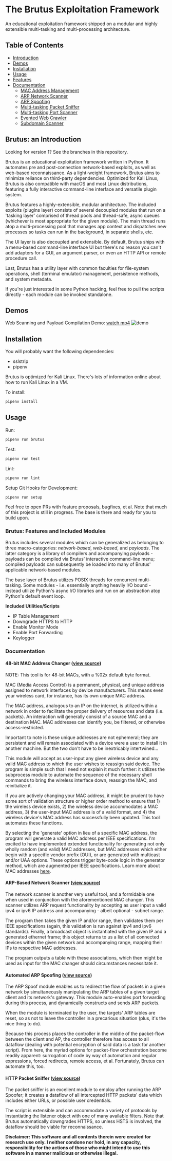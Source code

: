 # The Brutus Exploitation Framework

An educational exploitation framework shipped on a modular and highly extensible multi-tasking and multi-processing architecture.

## Table of Contents

- [Introduction](#intro)
- [Demos](#demo)
- [Installation](#install)
- [Usage](#usage)
- [Features](#features)
- [Documentation](#docs)
  - [MAC Address Management](#macchanger)
  - [ARP Network Scanner](#networkscanner)
  - [ARP Spoofing](#arpspoof)
  - [Multi-tasking Packet Sniffer](#packetsniff)
  - [Multi-tasking Port Scanner](#portscan)
  - [Evented Web Crawler](#webcrawl)
  - [Subdomain Scanner](#subdomain)

## <a name="intro"></a> Brutus: an Introduction

Looking for version 1? See the branches in this repository.

Brutus is an educational exploitation framework written in Python. It automates pre and post-connection network-based exploits, as well as web-based reconnaissance. As a light-weight framework, Brutus aims to minimize reliance on third-party dependencies. Optimized for Kali Linux, Brutus is also compatible with macOS and most Linux distributions, featuring a fully interactive command-line interface and versatile plugin system.

Brutus features a highly-extensible, modular architecture. The included exploits (plugins layer) consists of several decoupled modules that run on a 'tasking layer' comprised of thread pools and thread-safe, async queues (whichever is most appropriate for the given module). The main thread runs atop a multi-processing pool that manages app context and dispatches new processes so tasks can run in the background, in separate shells, etc.

The UI layer is also decoupled and extensible. By default, Brutus ships with a menu-based command-line interface UI but there's no reason you can't add adapters for a GUI, an argument parser, or even an HTTP API or remote procedure call.

Last, Brutus has a utility layer with common faculties for file-system operations, shell (terminal emulator) management, persistence methods, and system metadata.

If you're just interested in some Python hacking, feel free to pull the scripts directly - each module can be invoked standalone.

## <a name="demo"></a> Demos

Web Scanning and Payload Compilation Demo: [watch mp4](https://streamable.com/scybvn)
![demo](https://github.com/MatthewZito/Brutus/blob/dev/assets/brutus_demo1.gif)


## <a name="install"></a> Installation

You will probably want the following dependencies:

- sslstrip
- pipenv

Brutus is optimized for Kali Linux. There's lots of information online about how to run Kali Linux in a VM.

To install:

```bash
pipenv install
```

## <a name="usage"></a> Usage

Run:

```bash
pipenv run brutus
```

Test:

```bash
pipenv run test
```

Lint:

```bash
pipenv run lint
```

Setup Git Hooks for Development:

```bash
pipenv run setup
```

Feel free to open PRs with feature proposals, bugfixes, et al. Note that much of this project is still in progress. The base is there and ready for you to build upon.

### <a name="features"></a> Brutus: Features and Included Modules

Brutus includes several modules which can be generalized as belonging to three macro-categories: *network-based*, *web-based*, and *payloads*. The latter category is a library of compilers and accompanying payloads - payloads can be compiled via Brutus' interactive command-line menu; compiled payloads can subsequently be loaded into many of Brutus' applicable network-based modules.

The base layer of Brutus utilizes POSIX threads for concurrent multi-tasking. Some modules - i.e. essentially anything heavily I/O bound - instead utilize Python's async I/O libraries and run on an abstraction atop Python's default event loop.

**Included Utilities/Scripts**

- IP Table Management
- Downgrade HTTPS to HTTP
- Enable Monitor Mode
- Enable Port Forwarding
- Keylogger

### <a name="docs"></a> Documentation

#### <a name="macchanger"></a>  48-bit MAC Address Changer ([view source](https://github.com/MatthewZito/Brutus/blob/master/packages/mac_changer/mac_changer.py))

NOTE: This tool is for 48-bit MACs, with a %02x default byte format.

MAC (Media Access Control) is a permanent, physical, and unique address assigned to network interfaces by device manufacturers. This means even your wireless card, for instance, has its own unique MAC address.

The MAC address, analogous to an IP on the internet, is utilized within a network in order to facilitate the proper delivery of resources and data (i.e. packets). An interaction will generally consist of a source MAC and a destination MAC. MAC addresses can identify you, be filtered, or otherwise access-restricted.

Important to note is these unique addresses are not ephemeral; they are persistent and will remain associated with a device were a user to install it in another machine. But the two don't have to be inextricably intertwined...

This module will accept as user-input any given wireless device and any valid MAC address to which the user wishes to reassign said device. The program is simple such that I need not explain it much further: it utilizes the subprocess module to automate the sequence of the necessary shell commands to bring the wireless interface down, reassign the MAC, and reinitialize it.

If you are actively changing your MAC address, it might be prudent to have some sort of validation structure or higher order method to ensure that 1) the wireless device exists, 2) the wireless device accommodates a MAC address, 3) the user-input MAC address is of a valid format, and 4) the wireless device's MAC address has successfully been updated. This tool automates these functions.

By selecting the 'generate' option in lieu of a specific MAC address, the program will generate a valid MAC address per IEEE specifications. I'm excited to have implemented extended functionality for generating not only wholly random (and valid) MAC addresses, but MAC addresses which either begin with a specific vendor prefix (OUI), or are generated with multicast and/or UAA options. These options trigger byte-code logic in the generator method, which are augmented per IEEE specifications. Learn more about MAC addresses [here](https://en.wikipedia.org/wiki/Organizationally_unique_identifier#Bit-reversed_representation).


#### <a name="networkscanner"></a> ARP-Based Network Scanner ([view source](https://github.com/MatthewZito/Brutus/blob/master/packages/network_scanner/network_scanner.py))

The network scanner is another very useful tool, and a formidable one when used in conjunction with the aforementioned MAC changer. This scanner utilizes ARP request functionality by accepting as user input a valid ipv4 or ipv6 IP address and accompanying - albeit optional - subnet range.

The program then takes the given IP and/or range, then validates them per IEEE
specifications (again, this validation is run against ipv4 and ipv6 standards). Finally, a broadcast object is instantiated with the given IP and a generated ethernet frame; this object returns to us a list of all connected devices within the given network and accompanying range, mapping their IPs to respective MAC addresses.

The program outputs a table with these associations, which then might be used as input for the MAC changer should circumstances necessitate it.

#### <a name="arpspoof"></a>  Automated ARP Spoofing ([view source](https://github.com/MatthewZito/Brutus/blob/master/packages/arp_spoofer/arp_spoof.py))

The ARP Spoof module enables us to redirect the flow of packets in a given network by simultaneously manipulating the ARP tables of a given target client and its network's gateway. This module auto-enables port forwarding during this process, and dynamically constructs and sends ARP packets.

When the module is terminated by the user, the targets' ARP tables are reset, so as not to leave the controller in a precarious situation (plus, it's the nice thing to do).

Because this process places the controller in the middle of the packet-flow between the client and AP, the controller therefore has access to all dataflow (dealing with potential encryption of said data is a task for another script). From here, the myriad options for packet-flow orchestration become readily apparent: surrogation of code by way of automation and regular expressions, forced redirects, remote access, et al. Fortunately, Brutus can automate this, too.

#### <a name="packetsniff"></a>  HTTP Packet Sniffer ([view source](https://github.com/MatthewZito/Brutus/blob/master/packages/packet_sniffer/packet_sniff.py))

The packet sniffer is an excellent module to employ after running the ARP Spoofer; it creates a dataflow of all intercepted HTTP packets' data which includes either URLs, or possible user credentials.

The script is extensible and can accommodate a variety of protocols by instantiating the listener object with one of many available filters. Note that Brutus automatically downgrades HTTPS, so unless HSTS is involved, the dataflow should be viable for reconnaissance.


__Disclaimer: This software and all contents therein were created for research use only. I neither condone nor hold, in any capacity, responsibility for the actions of those who might intend to use this software in a manner malicious or otherwise illegal.__
